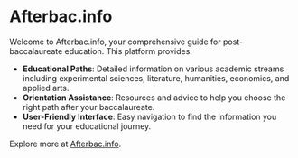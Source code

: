 # Afterbac.info

Welcome to Afterbac.info, your comprehensive guide for post-baccalaureate education. This platform provides:

- **Educational Paths**: Detailed information on various academic streams including experimental sciences, literature, humanities, economics, and applied arts.
- **Orientation Assistance**: Resources and advice to help you choose the right path after your baccalaureate.
- **User-Friendly Interface**: Easy navigation to find the information you need for your educational journey.

Explore more at [Afterbac.info](https://www.afterbac.info/).
